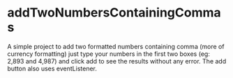 # addTwoNumbersContainingCommas
A simple project to add two formatted numbers containing comma (more of currency formatting)
just type your numbers in the first two boxes (eg: 2,893 and 4,987) and click add to see the results without any error.
The add button also uses eventListener.
